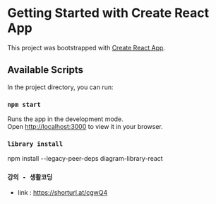 # Getting Started with Create React App

This project was bootstrapped with [Create React App](https://github.com/facebook/create-react-app).

## Available Scripts

In the project directory, you can run:

### `npm start`

Runs the app in the development mode.\
Open [http://localhost:3000](http://localhost:3000) to view it in your browser.

### `library install` 
npm install --legacy-peer-deps diagram-library-react


### `강의 - 생활코딩`

* link : https://shorturl.at/cgwQ4

